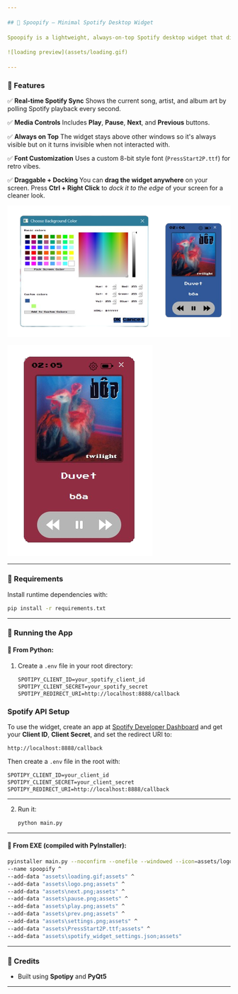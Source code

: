 ```yaml
---

## 🎵 Spoopify — Minimal Spotify Desktop Widget

Spoopify is a lightweight, always-on-top Spotify desktop widget that displays the currently playing track, album art, and provides quick media controls — all in a retro 8-bit style.

![loading preview](assets/loading.gif)

---
```


### 🎵 Features

✅ **Real-time Spotify Sync**
Shows the current song, artist, and album art by polling Spotify playback every second.

✅ **Media Controls**
Includes **Play**, **Pause**, **Next**, and **Previous** buttons.

✅ **Always on Top**
The widget stays above other windows so it's always visible but on it turns invisible when not interacted with.

✅ **Font Customization**
Uses a custom 8-bit style font (`PressStart2P.ttf`) for retro vibes.

✅ **Draggable + Docking**
You can **drag the widget anywhere** on your screen.
Press **Ctrl + Right Click** to *dock it to the edge* of your screen for a cleaner look.

![ss1](demo_images/ss1.png)

![ss3](demo_images/ss3.png)


---

### 🧰 Requirements

Install runtime dependencies with:

```bash
pip install -r requirements.txt
```

---

### 🧪 Running the App

#### 🐍 From Python:

1. Create a `.env` file in your root directory:

   ```env
   SPOTIPY_CLIENT_ID=your_spotify_client_id
   SPOTIPY_CLIENT_SECRET=your_spotify_secret
   SPOTIPY_REDIRECT_URI=http://localhost:8888/callback
   ```
### Spotify API Setup

To use the widget, create an app at [Spotify Developer Dashboard](https://developer.spotify.com/dashboard) and get your **Client ID**, **Client Secret**, and set the redirect URI to:

```
http://localhost:8888/callback
```

Then create a `.env` file in the root with:

```env
SPOTIPY_CLIENT_ID=your_client_id
SPOTIPY_CLIENT_SECRET=your_client_secret
SPOTIPY_REDIRECT_URI=http://localhost:8888/callback
```
---

2. Run it:

   ```bash
   python main.py
   ```

---

#### 🧊 From EXE (compiled with PyInstaller):

```bash
pyinstaller main.py --noconfirm --onefile --windowed --icon=assets/logo.ico ^
--name spoopify ^
--add-data "assets\loading.gif;assets" ^
--add-data "assets\logo.png;assets" ^
--add-data "assets\next.png;assets" ^
--add-data "assets\pause.png;assets" ^
--add-data "assets\play.png;assets" ^
--add-data "assets\prev.png;assets" ^
--add-data "assets\settings.png;assets" ^
--add-data "assets\PressStart2P.ttf;assets" ^
--add-data "assets\spotify_widget_settings.json;assets"
```
---

### 🧠 Credits

* Built using **Spotipy** and **PyQt5**

---

